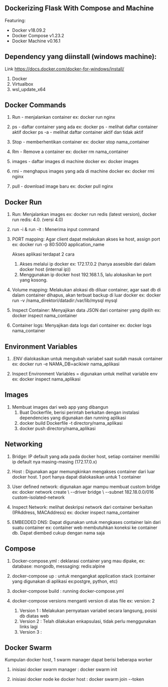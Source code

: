 ## Dockerizing Flask With Compose and Machine

Featuring:

- Docker v18.09.2
- Docker Compose v1.23.2
- Docker Machine v0.16.1

## Dependency yang diinstall (windows machine):

Link https://docs.docker.com/docker-for-windows/install/

1. Docker
2. Virtualbox
3. wsl_update_x64

## Docker Commands

1. Run - menjalankan container
   ex: docker run nginx

2. ps - daftar container yang ada
   ex: docker ps - melihat daftar container aktif
   docker ps -a - melihat daftar container aktif dan tidak aktif

3. Stop - memberhentikan container
   ex: docker stop nama_container

4. Rm - Remove a container
   ex: docker rm nama_container

5. images - daftar images di machine docker
   ex: docker images

6. rmi - menghapus images yang ada di machine docker
   ex: docker rmi nginx

7. pull - download image baru
   ex: docker pull nginx

## Docker Run

1. Run: Menjalankan images
   ex: docker run redis (latest version), docker run redis: 4.0. (versi 4.0)

2. run -i & run -it : Menerima input command

3. PORT mapping: Agar client dapat melakukan akses ke host, assign port
   ex: docker run -p 80:5000 application_name

   Akses aplikasi terdapat 2 cara

   1. Akses melalui ip docker ex: 172.17.0.2 (hanya assesible dari dalam docker host (internal ip))
   2. Menggunakan ip docker host 192.168.1.5, lalu alokasikan ke port yang kosong.

4. Volume mapping: Melakukan alokasi db diluar container, agar saat db di dalam container dihapus, akan terbuat backup di luar docker
   ex: docker run -v /nama_direktori/datadir:/var/lib/mysql mysql

5. Inspect Container: Menyajikan data JSON dari container yang dipilih
   ex: docker inspect nama_container

6. Container logs: Menyajikan data logs dari container
   ex: docker logs nama_container

## Environment Variables

1. .ENV dialokasikan untuk mengubah variabel saat sudah masuk container
   ex: docker run -e NAMA_DB=acikiwir nama_aplikasi

2. Inspect Environment Variables = digunakan untuk melihat variable env
   ex: docker inspect nama_aplikasi

## Images

1. Membuat images dari web app yang dibangun
   1. Buat Dockerfile, berisi perintah berkaitan dengan instalasi dependencies yang digunakan dan running aplikasi
   2. docker build Dockerfile -t directory/nama_aplikasi
   3. docker push directory/nama_aplikasi

## Networking

1. Bridge: IP default yang ada pada docker host, setiap container memiliki ip default nya masing-masing (172.17.0.x)

2. Host : Digunakan agar memungkinkan mengakses container dari luar docker host. 1 port hanya dapat dialokasikan untuk 1 container

3. User defined network: digunakan agar mampu membuat custom bridge
   ex: docker network create \ --driver bridge \ --subnet 182.18.0.0/016 custom-isolated-network

4. Inspect Network: melihat deskripsi network dari container berkaitan (IPAddress, MACAddress)
   ex: docker inspect nama_container

5. EMBEDDED DNS: Dapat digunakan untuk mengkases container lain dari suatu container
   ex: container web membutuhkan koneksi ke container db. Dapat diembed cukup dengan nama saja

## Compose

1. Docker-compose.yml
   : deklarasi container yang mau dipake, ex: database: mongodb, messaging: redis:alpine

2. docker-compose up
   : untuk mengangkat application stack (container yang digunakan di aplikasi ex:postgre, python, etc)

3. docker-compose build
   : running docker-compose.yml

4. docker-compose versions
   menganti version di atas file ex: version: 2
   1. Version 1
      : Melakukan pernyataan variabel secara langsung, posisi db diatas web
   2. Version 2
      : Telah dilakukan enkapsulasi, tidak perlu menggunakan links lagi
   3. Version 3
      :

## Docker Swarm

Kumpulan docker host, 1 swarm manager dapat berisi beberapa worker

1. inisiasi docker swarm manager
   : docker swarm init

2. inisiasi docker node ke docker host
   : docker swarm join --token <token>
